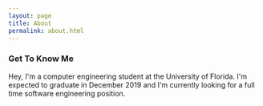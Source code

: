 ```yaml
---
layout: page
title: About
permalink: about.html
---
```

### Get To Know Me
Hey, I'm a computer engineering student at the University of Florida.  I'm expected to graduate in December 2019 and I'm currently looking for a full time software engineering position.
